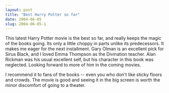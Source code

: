 ```yaml
---
layout: post
title: "Best Harry Potter so far"
date: 2004-06-05
slug: 2004-06-05-1
---
```


This latest Harry Potter movie is the best so far, and really keeps the magic of the books going.  Its only a little choppy in parts unlike its predecessors.  It makes me eager for the next installment.  Gary Olman is an excellent pick for Sirus Black, and I loved Emma Thompson as the Divination teacher.  Alan Rickman was his usual excellent self, but his character in this book was neglected.  Looking forward to more of him in the coming movies.  

I recommend it to fans of the books -- even  you who don&apos;t like sticky floors and crowds.   The movie is good and seeing it in the big screen is worth the minor discomfort of going to a theater.
